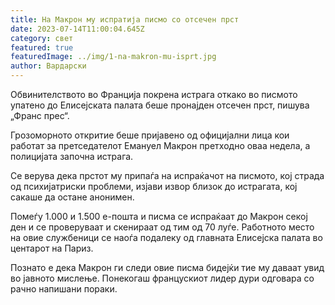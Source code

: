 ```yaml
---
title: На Макрон му испратија писмо со отсечен прст
date: 2023-07-14T11:00:04.645Z
category: свет
featured: true
featuredImage: ../img/1-na-makron-mu-isprt.jpg
author: Вардарски
---
```

Обвинителството во Франција покрена истрага откако во писмото упатено до Елисејската палата беше пронајден отсечен прст, пишува „Франс прес“.

Грозоморното откритие беше пријавено од официјални лица кои работат за претседателот Емануел Макрон претходно оваа недела, а полицијата започна истрага.

Се верува дека прстот му припаѓа на испраќачот на писмото, кој страда од психијатриски проблеми, изјави извор близок до истрагата, кој сакаше да остане анонимен.

Помеѓу 1.000 и 1.500 е-пошта и писма се испраќаат до Макрон секој ден и се проверуваат и скенираат од тим од 70 луѓе. Работното место на овие службеници се наоѓа подалеку од главната Елисејска палата во центарот на Париз.

Познато е дека Макрон ги следи овие писма бидејќи тие му даваат увид во јавното мислење. Понекогаш францускиот лидер дури одговара со рачно напишани пораки.
